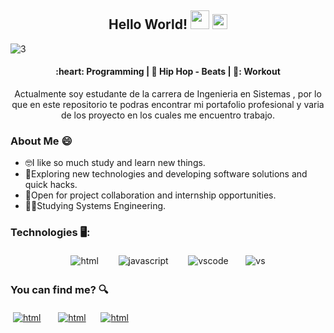 <h2 align = "center"> Hello World! <img src="https://raw.githubusercontent.com/iampavangandhi/iampavangandhi/master/gifs/Hi.gif" width="30px"> <img src="https://github.com/TheDudeThatCode/TheDudeThatCode/blob/master/Assets/Earth.gif" width="24px"></h2> 

![3](https://user-images.githubusercontent.com/90654984/166862971-05d58484-9d00-4b7b-a6c1-25524d937865.png)
 
<h4 align ="center">  :heart: Programming | 🎵 Hip Hop - Beats  | 💪: Workout </h4> 


<p align ="center">
 Actualmente soy estudante de la carrera de Ingenieria en Sistemas , por lo que en este repositorio te podras encontrar mi portafolio profesional y varia de los proyecto en los cuales me encuentro trabajo.
</p>

###  About Me 😄

- 🤓I like so much study and learn new things. 
- 🤔Exploring new technologies and developing software solutions and quick hacks.
- 🤗Open for project collaboration and internship opportunities.
- 👨‍🎓Studying Systems Engineering.



### Technologies 🖥️:

<p align="center">
 <img src="https://user-images.githubusercontent.com/90654984/166874995-3fead14d-dd3f-4b51-a224-439e4a680fda.png" alt="html" style="vertical-align:top; margin:4px">&nbsp;&nbsp;&nbsp;&nbsp;&nbsp;
 <img src="https://user-images.githubusercontent.com/90654984/166875128-aa5b9f86-f7e9-4b29-b363-27f26e6e4a22.png" alt="javascript" style="vertical-align:top; margin:4px">&nbsp;&nbsp;&nbsp;&nbsp;&nbsp;
 <img src="https://user-images.githubusercontent.com/90654984/166875632-8e9b0c95-951f-4699-9a96-c2eb675e7840.png" alt="vscode" style="vertical-align:top; margin:4px">&nbsp;&nbsp;&nbsp;&nbsp;
 <img src="https://user-images.githubusercontent.com/90654984/166875977-26dfdb5c-3fba-4478-9f45-cae5456edca7.png" alt="vs" style="vertical-align:top; margin:4px">
</p>


###  You can find me? 🔍
<a href="https://twitter.com/dvlCode"><img src="https://user-images.githubusercontent.com/90654984/166876531-ed6bdd20-9d98-40de-ba45-a61db655f1da.png" alt="html" style="vertical-align:top; margin:4px"></a>&nbsp;&nbsp;&nbsp;&nbsp;
<a href="https://www.instagram.com/dvl.code/"><img src="https://user-images.githubusercontent.com/90654984/166877306-d4d8baf0-547c-4552-a6e7-74e17c80ca29.png" alt="html" style="vertical-align:top; margin:4px"></a>&nbsp;&nbsp;&nbsp;
<a href="https://www.facebook.com/duvan.vasquez.773"><img src="https://user-images.githubusercontent.com/90654984/166877156-3f508cf0-2d96-4a5b-a70b-8f58fff3a5a2.png" alt="html" style="vertical-align:top; margin:4px"></a>


